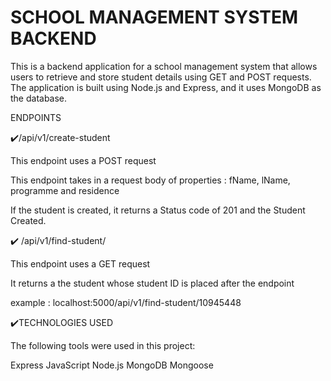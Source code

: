 
# SCHOOL MANAGEMENT SYSTEM BACKEND

This is a backend application for a school management system that allows users to retrieve and store student details using GET and POST requests.
The application is built using Node.js and Express, and it uses MongoDB as the database.





ENDPOINTS

 ✔️/api/v1/create-student

This endpoint uses a POST request

This endpoint takes in a request body of properties : fName, lName, programme and residence

If the student is created, it returns a Status code of 201 and the Student Created.


✔️ /api/v1/find-student/<id>

This endpoint uses a GET request

It returns a the student whose student ID is placed after the endpoint

example : localhost:5000/api/v1/find-student/10945448


✔️TECHNOLOGIES USED

The following tools were used in this project:

Express
JavaScript
Node.js
MongoDB
Mongoose



